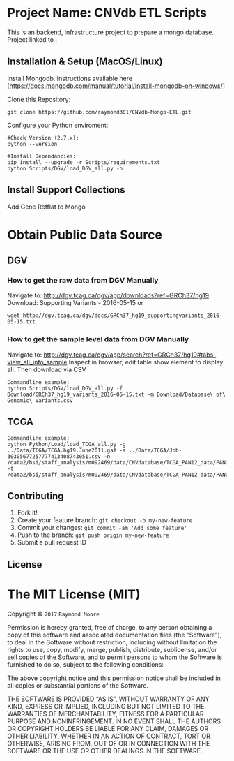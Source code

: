 # Project Name: CNVdb ETL Scripts

This is an backend, infrastructure project to prepare a mongo database. Project linked to <TDB>.

## Installation & Setup (MacOS/Linux)

Install Mongodb. Instructions available here
[https://docs.mongodb.com/manual/tutorial/install-mongodb-on-windows/]
    
Clone this Repository:

    git clone https://github.com/raymond301/CNVdb-Mongo-ETL.git

Configure your Python enviroment: 
   
    #Check Version (2.7.x):
    python --version
    
    #Install Dependancies:
    pip install --upgrade -r Scripts/requirements.txt 
	python Scripts/DGV/load_DGV_all.py -h

## Install Support Collections

Add Gene Refflat to Mongo


# Obtain Public Data Source

## DGV
### How to get the raw data from DGV Manually
Navigate to: http://dgv.tcag.ca/dgv/app/downloads?ref=GRCh37/hg19
Download: Supporting Variants - 2016-05-15
or

    wget http://dgv.tcag.ca/dgv/docs/GRCh37_hg19_supportingvariants_2016-05-15.txt
    
### How to get the sample level data from DGV Manually
Navigate to: http://dgv.tcag.ca/dgv/app/search?ref=GRCh37/hg19#tabs-view_all_info_sample
Inspect in browser, edit table show element to display all.
Then download via CSV

    Commandline example:
    python Scripts/DGV/load_DGV_all.py -f Download/GRCh37_hg19_variants_2016-05-15.txt -m Download/Database\ of\ Genomic\ Variants.csv


## TCGA

    Commandline example:
    python Python/Load/load_TCGA_all.py -g ../Data/TCGA/TCGA.hg19.June2011.gaf -s ../Data/TCGA/Job-30305677257777413408743051.csv -n /data2/bsi/staff_analysis/m092469/data/CNVdatabase/TCGA_PAN12_data/PANCAN12.Genome_Wide_SNP_6.cna.normal_whitelist -t /data2/bsi/staff_analysis/m092469/data/CNVdatabase/TCGA_PAN12_data/PANCAN12.Genome_Wide_SNP_6.cna.tumor_whitelist



## Contributing

1. Fork it!
2. Create your feature branch: `git checkout -b my-new-feature`
3. Commit your changes: `git commit -am 'Add some feature'`
4. Push to the branch: `git push origin my-new-feature`
5. Submit a pull request :D


## License

The MIT License (MIT)
=====================

Copyright © `2017` `Raymond Moore`

Permission is hereby granted, free of charge, to any person
obtaining a copy of this software and associated documentation
files (the “Software”), to deal in the Software without
restriction, including without limitation the rights to use,
copy, modify, merge, publish, distribute, sublicense, and/or sell
copies of the Software, and to permit persons to whom the
Software is furnished to do so, subject to the following
conditions:

The above copyright notice and this permission notice shall be
included in all copies or substantial portions of the Software.

THE SOFTWARE IS PROVIDED “AS IS”, WITHOUT WARRANTY OF ANY KIND,
EXPRESS OR IMPLIED, INCLUDING BUT NOT LIMITED TO THE WARRANTIES
OF MERCHANTABILITY, FITNESS FOR A PARTICULAR PURPOSE AND
NONINFRINGEMENT. IN NO EVENT SHALL THE AUTHORS OR COPYRIGHT
HOLDERS BE LIABLE FOR ANY CLAIM, DAMAGES OR OTHER LIABILITY,
WHETHER IN AN ACTION OF CONTRACT, TORT OR OTHERWISE, ARISING
FROM, OUT OF OR IN CONNECTION WITH THE SOFTWARE OR THE USE OR
OTHER DEALINGS IN THE SOFTWARE.
